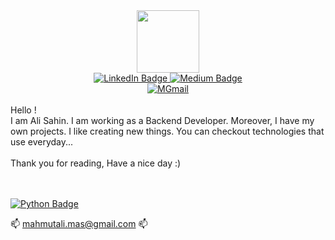 <div id="header" align="center">
  <img src="https://media.giphy.com/media/M9gbBd9nbDrOTu1Mqx/giphy.gif" width="100"/>
</div>

<div id="badges" align="center">
  <a href="https://www.linkedin.com/in/mahmutalisahinprofile/">
    <img src="https://img.shields.io/badge/LinkedIn-blue?style=for-the-badge&logo=linkedin&logoColor=white" alt="LinkedIn Badge"/>
  </a>
  <a href="https://medium.com/@mahmutali.mas">
    <img src="https://img.shields.io/badge/Medium-black?style=for-the-badge&logo=medium&logoColor=white" alt="Medium Badge"/>
  </a>
  <br>
  <a href="mahmutali.mas@gmail.com">
    <img src="https://img.shields.io/badge/GMail-white?style=for-the-badge&logo=gmail&logoColor=gmail" alt="MGmail"/>
  </a>
  
</div>
<br>
Hello ! <br>I am Ali Sahin. I am working as a Backend Developer. Moreover, I have my own projects. I like creating new things. You can checkout technologies that use everyday...
<br>
<br>Thank you for reading, 
Have a nice day :)


<br><br>
<a href="https://www.python.org/">
    <img src="https://img.shields.io/badge/Python-purple?style=for-the-badge&logo=python&logoColor=white" alt="Python Badge"/>
  </a>

📫  mahmutali.mas@gmail.com  📫

<!---
sahn111/sahn111 is a ✨ special ✨ repository because its `README.md` (this file) appears on your GitHub profile.
You can click the Preview link to take a look at your changes.
--->
